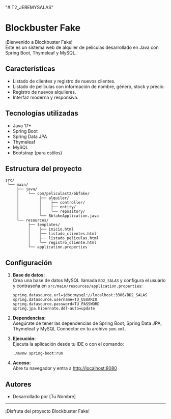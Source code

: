 "# T2_JEREMYSALAS" 

# Blockbuster Fake

¡Bienvenido a Blockbuster Fake!  
Este es un sistema web de alquiler de películas desarrollado en Java con Spring Boot, Thymeleaf y MySQL.

## Características

- Listado de clientes y registro de nuevos clientes.
- Listado de películas con información de nombre, género, stock y precio.
- Registro de nuevos alquileres.
- Interfaz moderna y responsiva.

## Tecnologías utilizadas

- Java 17+
- Spring Boot
- Spring Data JPA
- Thymeleaf
- MySQL
- Bootstrap (para estilos)

## Estructura del proyecto

```
src/
 └── main/
     ├── java/
     │    └── com/peliculast2/bbfake/
     │         ├── alquiler/
     │         │    ├── controller/
     │         │    ├── entity/
     │         │    └── repository/
     │         └── BbfakeApplication.java
     └── resources/
          ├── templates/
          │    ├── inicio.html
          │    ├── listado_clientes.html
          │    ├── listado_peliculas.html
          │    └── registro_cliente.html
          └── application.properties
```

## Configuración

1. **Base de datos:**  
   Crea una base de datos MySQL llamada `BD2_SALAS` y configura el usuario y contraseña en `src/main/resources/application.properties`:

   ```
   spring.datasource.url=jdbc:mysql://localhost:3306/BD2_SALAS
   spring.datasource.username=TU_USUARIO
   spring.datasource.password=TU_PASSWORD
   spring.jpa.hibernate.ddl-auto=update
   ```

2. **Dependencias:**  
   Asegúrate de tener las dependencias de Spring Boot, Spring Data JPA, Thymeleaf y MySQL Connector en tu archivo `pom.xml`.

3. **Ejecución:**  
   Ejecuta la aplicación desde tu IDE o con el comando:

   ```
   ./mvnw spring-boot:run
   ```

4. **Acceso:**  
   Abre tu navegador y entra a [http://localhost:8080](http://localhost:8080)

## Autores

- Desarrollado por [Tu Nombre]

---

¡Disfruta del proyecto Blockbuster Fake!
